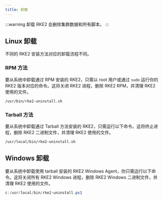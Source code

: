 ```yaml
---
title: 卸载
---
```


:::warning
卸载 RKE2 会删除集群数据和所有脚本。
:::

## Linux 卸载

不同的 RKE2 安装方法对应的卸载流程不同。

### RPM 方法

要从系统中卸载通过 RPM 安装的 RKE2，只需以 root 用户或通过 `sudo` 运行你的 RKE2 版本对应的命令。这将关闭 RKE2 进程，删除 RKE2 RPM，并清理 RKE2 使用的文件。

```bash
/usr/bin/rke2-uninstall.sh
```

### Tarball 方法

要从系统中卸载通过 Tarball 方法安装的 RKE2，只需运行以下命令。这将终止进程，删除 RKE2 二进制文件，并清理 RKE2 使用的文件。

```bash
/usr/local/bin/rke2-uninstall.sh
```


## Windows 卸载

要从系统中卸载使用 tarball 安装的 RKE2 Windows Agent，你只需运行以下命令。这将关闭所有 RKE2 Windows 进程，删除 RKE2 Windows 二进制文件，并清理 RKE2 使用的文件。

```powershell
c:/usr/local/bin/rke2-uninstall.ps1
```
